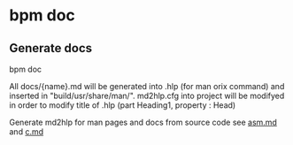 # bpm doc

## Generate docs

bpm doc

All docs/{name}.md will be generated into .hlp (for man orix command) and inserted in "build/usr/share/man/".
md2hlp.cfg into project will be modifyed in order to modify title of .hlp (part Heading1, property : Head)

Generate md2hlp for man pages and docs from source code see [asm.md](https://github.com/orix-software/generatedoc/blob/main/docs/asm.md) and [c.md](https://github.com/orix-software/generatedoc/blob/main/docs/c.md)



